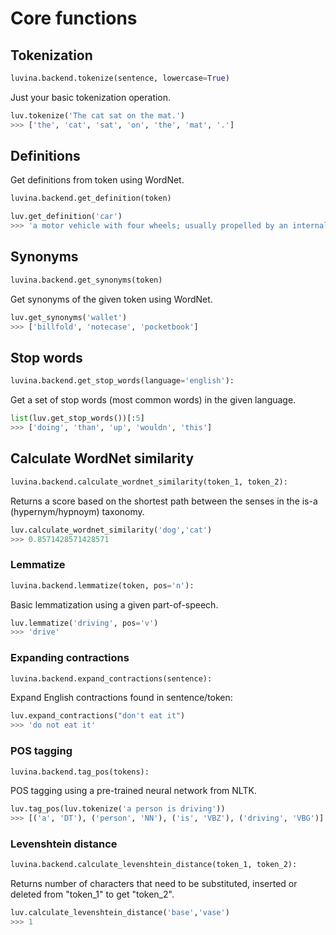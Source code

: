 # Core functions

## Tokenization

```python
luvina.backend.tokenize(sentence, lowercase=True)
```
Just your basic tokenization operation.
 
```python
luv.tokenize('The cat sat on the mat.')
>>> ['the', 'cat', 'sat', 'on', 'the', 'mat', '.']
```


## Definitions

Get definitions from token using WordNet.
```python
luvina.backend.get_definition(token)
```

```python
luv.get_definition('car')
>>> 'a motor vehicle with four wheels; usually propelled by an internal combustion engine'
```

## Synonyms
```python
luvina.backend.get_synonyms(token)
```

Get synonyms of the given token using WordNet.

```python
luv.get_synonyms('wallet')
>>> ['billfold', 'notecase', 'pocketbook']
```

## Stop words
```python
luvina.backend.get_stop_words(language='english'):
```

Get a set of stop words (most common words) in the given language.

```python
list(luv.get_stop_words())[:5]
>>> ['doing', 'than', 'up', 'wouldn', 'this']
```

## Calculate WordNet similarity

```python
luvina.backend.calculate_wordnet_similarity(token_1, token_2):
```
Returns a score based on the shortest path between the senses in the is-a (hypernym/hypnoym) taxonomy.

```python
luv.calculate_wordnet_similarity('dog','cat')
>>> 0.8571428571428571
```

### Lemmatize

```python
luvina.backend.lemmatize(token, pos='n'):
```
Basic lemmatization using a given part-of-speech.

```python
luv.lemmatize('driving', pos='v')
>>> 'drive'
```

### Expanding contractions

```python
luvina.backend.expand_contractions(sentence):
```
Expand English contractions found in sentence/token:


```python
luv.expand_contractions("don't eat it")
>>> 'do not eat it'
```

### POS tagging

```python
luvina.backend.tag_pos(tokens):
```
POS tagging using a pre-trained neural network from NLTK.


```python
luv.tag_pos(luv.tokenize('a person is driving'))
>>> [('a', 'DT'), ('person', 'NN'), ('is', 'VBZ'), ('driving', 'VBG')]
```

### Levenshtein distance

```python
luvina.backend.calculate_levenshtein_distance(token_1, token_2):
```
Returns number of characters that need to be substituted, inserted or deleted from "token_1" to get "token_2".
 
```python
luv.calculate_levenshtein_distance('base','vase')
>>> 1
```


<!---
missing documentation from NLTK backend:
remove_repeated_characters
filter_tokens
make_ngrams
-->
